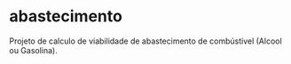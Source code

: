 # abastecimento
Projeto de  calculo de viabilidade de abastecimento  de combústivel (Alcool ou Gasolina).
